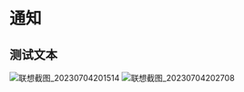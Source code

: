 # 通知 
## 测试文本
![联想截图_20230704201514](https://github.com/heepengpeng/imgfolder/assets/122354463/3a15ec8b-9c96-4582-877e-e843ea3dcffd)
![联想截图_20230704202708](https://github.com/heepengpeng/imgfolder/assets/122354463/19207085-50e8-4eec-b34c-b6a3dd3f65d3)
